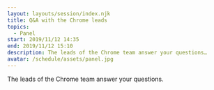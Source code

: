 ```yaml
---
layout: layouts/session/index.njk
title: Q&A with the Chrome leads
topics:
  - Panel
start: 2019/11/12 14:35
end: 2019/11/12 15:10
description: The leads of the Chrome team answer your questions…
avatar: /schedule/assets/panel.jpg
---
```


The leads of the Chrome team answer your questions.
